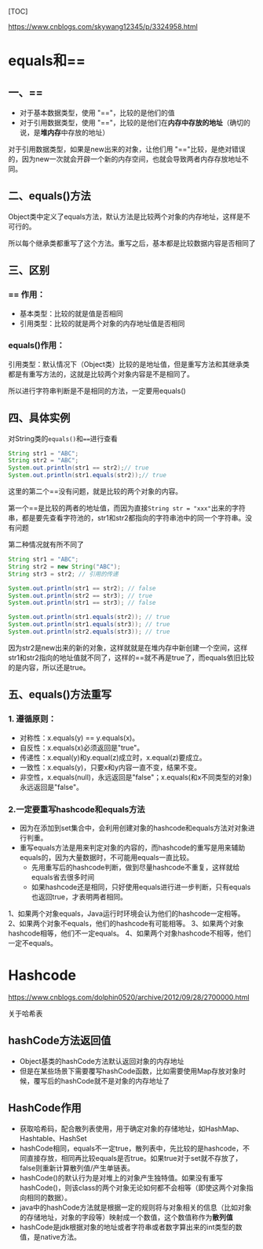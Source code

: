 [TOC]

https://www.cnblogs.com/skywang12345/p/3324958.html

# equals和==

## 一、==

* 对于基本数据类型，使用 "=="，比较的是他们的值
* 对于引用数据类型，使用 "=="，比较的是他们在**内存中存放的地址**（确切的说，是**堆内存**中存放的地址）

对于引用数据类型，如果是new出来的对象，让他们用 "=="比较，是绝对错误的，因为new一次就会开辟一个新的内存空间，也就会导致两者内存存放地址不同。

## 二、equals()方法

Object类中定义了equals方法，默认方法是比较两个对象的内存地址，这样是不可行的。

所以每个继承类都重写了这个方法。重写之后，基本都是比较数据内容是否相同了



## 三、区别

### == 作用：

* 基本类型：比较的就是值是否相同
* 引用类型：比较的就是两个对象的内存地址值是否相同

### equals()作用：

引用类型：默认情况下（Object类）比较的是地址值，但是重写方法和其继承类都是有重写方法的，这就是比较两个对象内容是不是相同了。



所以进行字符串判断是不是相同的方法，一定要用equals()

## 四、具体实例

对String类的`equals()`和`==`进行查看

```java
String str1 = "ABC";
String str2 = "ABC";
System.out.println(str1 == str2);// true
System.out.println(str1.equals(str2));// true
```

这里的第二个==没有问题，就是比较的两个对象的内容。

第一个==是比较的两者的地址值，而因为直接`String str = "xxx"`出来的字符串，都是要先查看字符池的，str1和str2都指向的字符串池中的同一个字符串。没有问题



第二种情况就有所不同了

```java
String str1 = "ABC";
String str2 = new String("ABC");
String str3 = str2; // 引用的传递

System.out.println(str1 == str2); // false
System.out.println(str2 == str3); // true
System.out.println(str1 == str3); // false

System.out.println(str1.equals(str2)); // true
System.out.println(str1.equals(str3)); // true
System.out.println(str2.equals(str3)); // true
```

因为str2是new出来的新的对象，这样就就是在堆内存中新创建一个空间，这样str1和str2指向的地址值就不同了，这样的==就不再是true了，而equals依旧比较的是内容，所以还是true。

## 五、equals()方法重写

### 1. 遵循原则：

* 对称性：x.equals(y) == y.equals(x)。
* 自反性：x.equals(x)必须返回是"true"。
* 传递性：x.equal(y)和y.equal(z)成立时，x.equal(z)要成立。
* 一致性：x.equals(y)，只要x和y内容一直不变，结果不变。
* 非空性，x.equals(null)，永远返回是"false"；x.equals(和x不同类型的对象)永远返回是"false"。

### 2.一定要重写hashcode和equals方法

* 因为在添加到set集合中，会利用创建对象的hashcode和equals方法对对象进行判重。
* 重写equals方法是用来判定对象的内容的，而hashcode的重写是用来辅助equals的，因为大量数据时，不可能用equals一直比较。
  + 先用重写后的hashcode判断，做到尽量hashcode不重复，这样就给equals省去很多时间
  + 如果hashcode还是相同，只好使用equals进行进一步判断，只有equals也返回true，才表明两者相同。

1、如果两个对象equals，Java运行时环境会认为他们的hashcode一定相等。 
2、如果两个对象不equals，他们的hashcode有可能相等。 
3、如果两个对象hashcode相等，他们不一定equals。 
4、如果两个对象hashcode不相等，他们一定不equals。 

# Hashcode

https://www.cnblogs.com/dolphin0520/archive/2012/09/28/2700000.html

关于哈希表

## hashCode方法返回值

* Object基类的hashCode方法默认返回对象的内存地址
* 但是在某些场景下需要覆写hashCode函数，比如需要使用Map存放对象时候，覆写后的hashCode就不是对象的内存地址了

## HashCode作用

* 获取哈希码，配合散列表使用，用于确定对象的存储地址，如HashMap、Hashtable、HashSet
* hashCode相同，equals不一定true，散列表中，先比较的是hashcode，不同直接存放，相同再比较equals是否true。如果true对于set就不存放了，false则重新计算散列值/产生单链表。
* hashCode()的默认行为是对堆上的对象产生独特值。如果没有重写hashCode()，则该class的两个对象无论如何都不会相等（即使这两个对象指向相同的数据）。
* java中的hashCode方法就是根据一定的规则将与对象相关的信息（比如对象的存储地址，对象的字段等）映射成一个数值，这个数值称作为**散列值**
* hashCode是jdk根据对象的地址或者字符串或者数字算出来的int类型的数值，是native方法。

